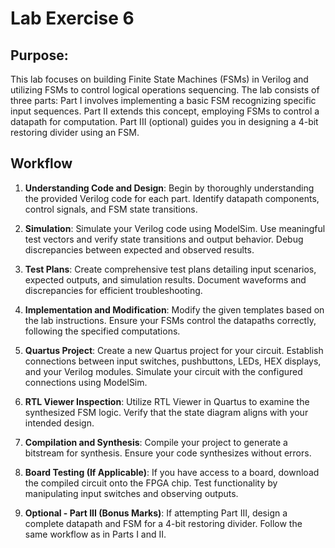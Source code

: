 # Lab Exercise 6

## Purpose:

This lab focuses on building Finite State Machines (FSMs) in Verilog and utilizing FSMs to control logical operations sequencing. The lab consists of three parts: Part I involves implementing a basic FSM recognizing specific input sequences. Part II extends this concept, employing FSMs to control a datapath for computation. Part III (optional) guides you in designing a 4-bit restoring divider using an FSM.

## Workflow

1. **Understanding Code and Design**: Begin by thoroughly understanding the provided Verilog code for each part. Identify datapath components, control signals, and FSM state transitions.

2. **Simulation**: Simulate your Verilog code using ModelSim. Use meaningful test vectors and verify state transitions and output behavior. Debug discrepancies between expected and observed results.

3. **Test Plans**: Create comprehensive test plans detailing input scenarios, expected outputs, and simulation results. Document waveforms and discrepancies for efficient troubleshooting.

4. **Implementation and Modification**: Modify the given templates based on the lab instructions. Ensure your FSMs control the datapaths correctly, following the specified computations.

5. **Quartus Project**: Create a new Quartus project for your circuit. Establish connections between input switches, pushbuttons, LEDs, HEX displays, and your Verilog modules. Simulate your circuit with the configured connections using ModelSim.

6. **RTL Viewer Inspection**: Utilize RTL Viewer in Quartus to examine the synthesized FSM logic. Verify that the state diagram aligns with your intended design.

7. **Compilation and Synthesis**: Compile your project to generate a bitstream for synthesis. Ensure your code synthesizes without errors.

8. **Board Testing (If Applicable)**: If you have access to a board, download the compiled circuit onto the FPGA chip. Test functionality by manipulating input switches and observing outputs.

9. **Optional - Part III (Bonus Marks)**: If attempting Part III, design a complete datapath and FSM for a 4-bit restoring divider. Follow the same workflow as in Parts I and II.
